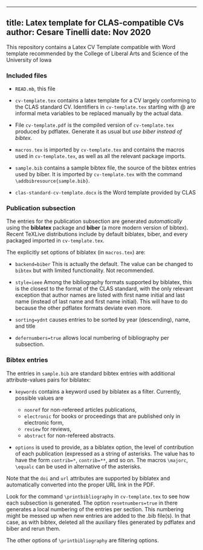 
---
title: Latex template for CLAS-compatible CVs
author: Cesare Tinelli
date: Nov 2020
---


This repository contains a Latex CV Template compatible with Word template recommended by the College of Liberal Arts and Science of the University of Iowa


### Included files

* `READ.mb`, this file

* `cv-template.tex` contains a latex template for a CV largely conforming to the CLAS standard CV.
Identifiers in `cv-template.tex` starting with @ are informal meta variables to be replaced manually by the actual data.

* File `cv-template.pdf` is the compiled version of `cv-template.tex` produced by pdflatex.
Generate it as usual but _use biber instead of bibtex._

* `macros.tex` is imported by `cv-template.tex` and contains the macros used in `cv-template.tex`, as well as all the relevant package imports.

* `sample.bib` contains a sample bibtex file, the source of the bibtex entries used by biber.
It is imported by `cv-template.tex` with the command
`\addbibresource{sample.bib}`.

* `clas-standard-cv-template.docx` is the Word template provided by CLAS

### Publication subsection

The entries for the publication subsection are generated _automatically_ using the **biblatex** package and **biber** (a more modern version of bibtex).
Recent TeXLive distributions include by default biblatex, biber, and every packaged imported in `cv-template.tex`.

The explicitly set options of biblatex (in `macros.tex`) are:
* `backend=biber` This is actually the default. The value can be changed to `bibtex` but with limited functionality. Not recommended.
* `style=ieee` Among the bibliography formats supported by biblatex, this is the closest to the format of the CLAS standard, with the only relevant exception that author names are listed with first name initial and last name (instead of last name and first name initial). This will have to do because the other pdflatex formats deviate even more.  

* `sorting=ydnt` causes entries to be sorted by year (descending), name, and title
 * `defernumbers=true` allows local numbering of bibliography per subsection.

### Bibtex entries

The entries in `sample.bib` are standard bibtex entries with additional attribute-values pairs for biblatex:

* `keywords` contains a keyword used by biblatex as a filter. Currently, possible values are 
   - `nonref` for non-refereed articles publications, 
   - `electronic` for books or proceedings that are published only in electronic form,
   - `review` for reviews,
   - `abstract` for non-refereed abstracts.

* `options` is used to provide, as a biblatex option, the level of contribution of each publication (expressed as a string of asterisks. The value has to have the form 
`contrib=*`, `contrib=**`, and so on. 
The macros `\majorc`, `\equalc` can be used in alternative of the  asterisks.

Note that the `doi` and `url` attributes are supported by biblatex and automatically converted into the proper URL link in the PDF.

Look for the command `\printbibliography` in `cv-template.tex` to see how each subsection is generated.
The option `resetnumbers=true` in there generates a local numbering of the entries per section.
This numbering might be messed up when new entries are added to the .bib file(s). In that case, as with bibtex, deleted all the auxiliary files generated by pdflatex and biber and rerun them.

The other options of `\printbibliography` are filtering options.

